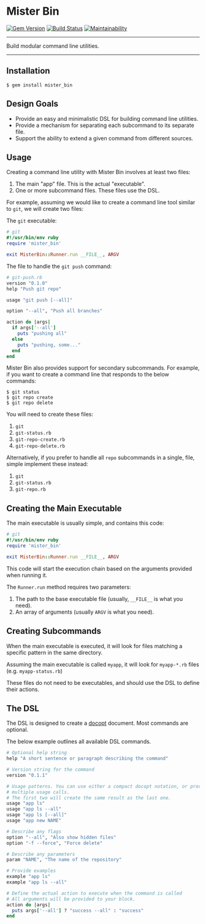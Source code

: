 Mister Bin
==================================================

[![Gem Version](https://badge.fury.io/rb/mister_bin.svg)](https://badge.fury.io/rb/mister_bin)
[![Build Status](https://travis-ci.org/DannyBen/mister_bin.svg?branch=master)](https://travis-ci.org/DannyBen/mister_bin)
[![Maintainability](https://api.codeclimate.com/v1/badges/ae82443a99c2839d8ba8/maintainability)](https://codeclimate.com/github/DannyBen/mister_bin/maintainability)

---

Build modular command line utilities.

---

Installation
--------------------------------------------------

    $ gem install mister_bin



Design Goals
--------------------------------------------------

- Provide an easy and minimalistic DSL for building command line utilities.
- Provide a mechanism for separating each subcommand to its separate file.
- Support the ability to extend a given command from different sources.



Usage
--------------------------------------------------

Creating a command line utility with Mister Bin involves at least two files:

1. The main "app" file. This is the actual "executable".
2. One or more subcommand files. These files use the DSL.

For example, assuming we would like to create a command line tool similar 
to `git`, we will create two files:

The `git` executable:

```ruby
# git
#!/usr/bin/env ruby
require 'mister_bin'

exit MisterBin::Runner.run __FILE__, ARGV
```

The file to handle the `git push` command:
```ruby
# git-push.rb
version "0.1.0"
help "Push git repo"

usage "git push [--all]"

option "--all", "Push all branches"

action do |args|
  if args['--all']
    puts "pushing all"
  else
    puts "pushing, some..."
  end
end
```

Mister Bin also provides support for secondary subcommands. For example,
if you want to create a command line that responds to the below commands:

```
$ git status
$ git repo create
$ git repo delete
```

You will need to create these files:

1. `git`
2. `git-status.rb`
3. `git-repo-create.rb`
4. `git-repo-delete.rb`

Alternatively, if you prefer to handle all `repo` subcommands in a single, 
file, simple implement these instead:

1. `git`
2. `git-status.rb`
3. `git-repo.rb`



Creating the Main Executable
--------------------------------------------------

The main executable is usually simple, and contains this code:

```ruby
# git
#!/usr/bin/env ruby
require 'mister_bin'

exit MisterBin::Runner.run __FILE__, ARGV
```

This code will start the execution chain based on the arguments provided 
when running it.

The `Runner.run` method requires two parameters:

1. The path to the base executable file (usually, `__FILE__` is what you 
   need).
2. An array of arguments (usually `ARGV` is what you need).



Creating Subcommands
--------------------------------------------------

When the main executable is executed, it will look for files matching a 
specific pattern in the same directory.

Assuming the main executable is called `myapp`, it will look for 
`myapp-*.rb` files (e.g. `myapp-status.rb`)

These files do not need to be executables, and should use the DSL to define
their actions.



The DSL
--------------------------------------------------

The DSL is designed to create a [docopt][1] document. Most commands are 
optional.

The below example outlines all available DSL commands.


```ruby
# Optional help string
help "A short sentence or paragraph describing the command"

# Version string for the command
version "0.1.1"

# Usage patterns. You can use either a compact docopt notation, or provide
# multiple usage calls.
# The first two will create the same result as the last one.
usage "app ls"
usage "app ls --all"
usage "app ls [--all]"
usage "app new NAME"

# Describe any flags
option "--all", "Also show hidden files"
option "-f --force", "Force delete"

# Describe any parameters
param "NAME", "The name of the repository"

# Provide examples
example "app ls"
example "app ls --all"

# Define the actual action to execute when the command is called
# All arguments will be provided to your block.
action do |args|
  puts args['--all'] ? "success --all" : "success"
end
```


[1]: http://docopt.org/
